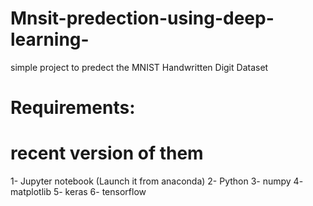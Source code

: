 # Mnsit-predection-using-deep-learning-
 simple project to predect the MNIST Handwritten Digit Dataset
 
 # Requirements:
  # recent version of them
 1- Jupyter notebook (Launch it from anaconda)
 2- Python
 3- numpy
 4- matplotlib
 5- keras
 6- tensorflow
